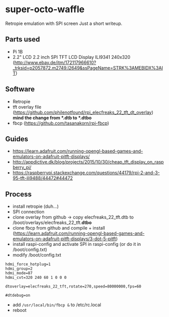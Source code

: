 # super-octo-waffle
Retropie emulation with SPI screen
Just a short writeup.

## Parts used
* Pi 1B
* 2.2" LCD 2.2 inch SPI TFT LCD Display ILI9341 240x320 (http://www.ebay.de/itm/172117966610?_trksid=p2057872.m2749.l2649&ssPageName=STRK%3AMEBIDX%3AIT)

## Software
* Retropie
* tft overlay file (https://github.com/philenotfound/rpi_elecfreaks_22_tft_dt_overlay) __mind the change from *.dtb to *.dtbo__
* fbcp (https://github.com/tasanakorn/rpi-fbcp)

## Guides
* https://learn.adafruit.com/running-opengl-based-games-and-emulators-on-adafruit-pitft-displays/
* http://appdictive.dk/blog/projects/2015/10/30/cheap_tft_display_on_raspberry_pi/
* https://raspberrypi.stackexchange.com/questions/44179/rpi-2-and-3-95-tft-ili9488/44472#44472

## Process
* install retropie (duh...)
* SPI connection
* clone overlay from github -> copy elecfreaks_22_tft.dtb to /boot/overlays/elecfreaks_22_tft.__dtbo__
* clone fbcp from github and compile + install (https://learn.adafruit.com/running-opengl-based-games-and-emulators-on-adafruit-pitft-displays/3-dot-5-pitft)
* install raspi-config and activate SPI in raspi-config (or do it in /boot/config.txt)
* modify /boot/config.txt
```
hdmi_force_hotplug=1
hdmi_group=2
hdmi_mode=87
hdmi_cvt=320 240 60 1 0 0 0

dtoverlay=elecfreaks_22_tft,rotate=270,speed=80000000,fps=60

#dtdebug=on
```
* add `/usr/local/bin/fbcp &` to /etc/rc.local
* reboot
